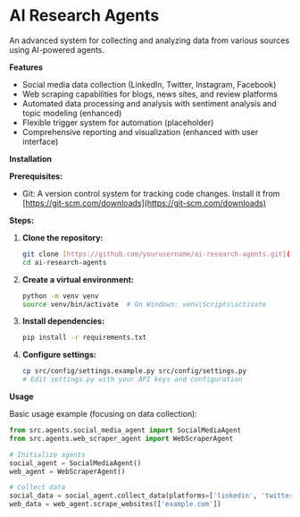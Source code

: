 # AI Research Agents

An advanced system for collecting and analyzing data from various sources using AI-powered agents.

**Features**

  - Social media data collection (LinkedIn, Twitter, Instagram, Facebook)
  - Web scraping capabilities for blogs, news sites, and review platforms
  - Automated data processing and analysis with sentiment analysis and topic modeling (enhanced)
  - Flexible trigger system for automation (placeholder)
  - Comprehensive reporting and visualization (enhanced with user interface)

**Installation**

**Prerequisites:**

  - Git: A version control system for tracking code changes. Install it from [https://git-scm.com/downloads](https://git-scm.com/downloads)

**Steps:**

1.  **Clone the repository:**

    ```bash
    git clone [https://github.com/yourusername/ai-research-agents.git](https://github.com/yourusername/ai-research-agents.git)
    cd ai-research-agents
    ```

2.  **Create a virtual environment:**

    ```bash
    python -m venv venv
    source venv/bin/activate  # On Windows: venv\Scripts\activate
    ```

3.  **Install dependencies:**

    ```bash
    pip install -r requirements.txt
    ```

4.  **Configure settings:**

    ```bash
    cp src/config/settings.example.py src/config/settings.py
    # Edit settings.py with your API keys and configuration
    ```

**Usage**

Basic usage example (focusing on data collection):

```python
from src.agents.social_media_agent import SocialMediaAgent
from src.agents.web_scraper_agent import WebScraperAgent

# Initialize agents
social_agent = SocialMediaAgent()
web_agent = WebScraperAgent()

# Collect data
social_data = social_agent.collect_data(platforms=['linkedin', 'twitter'])
web_data = web_agent.scrape_websites(['example.com'])